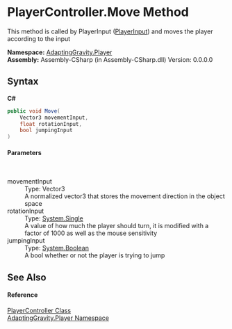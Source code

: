 # PlayerController.Move Method 
 

This method is called by PlayerInput (<a href="d58728b3-e623-b7eb-b1c6-230981cf9f4d">PlayerInput</a>) and moves the player according to the input

**Namespace:**&nbsp;<a href="7de7150f-98d4-50a6-2163-3aefeb3dc66b">AdaptingGravity.Player</a><br />**Assembly:**&nbsp;Assembly-CSharp (in Assembly-CSharp.dll) Version: 0.0.0.0

## Syntax

**C#**<br />
``` C#
public void Move(
	Vector3 movementInput,
	float rotationInput,
	bool jumpingInput
)
```


#### Parameters
&nbsp;<dl><dt>movementInput</dt><dd>Type: Vector3<br />A normalized vector3 that stores the movement direction in the object space</dd><dt>rotationInput</dt><dd>Type: <a href="http://msdn2.microsoft.com/en-us/library/3www918f" target="_blank">System.Single</a><br />A value of how much the player should turn, it is modified with a factor of 1000 as well as the mouse sensitivity</dd><dt>jumpingInput</dt><dd>Type: <a href="http://msdn2.microsoft.com/en-us/library/a28wyd50" target="_blank">System.Boolean</a><br />A bool whether or not the player is trying to jump</dd></dl>

## See Also


#### Reference
<a href="9de803f3-096b-bfbc-b624-f1f5ddae6a6a">PlayerController Class</a><br /><a href="7de7150f-98d4-50a6-2163-3aefeb3dc66b">AdaptingGravity.Player Namespace</a><br />